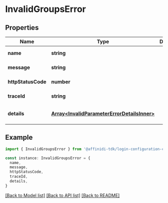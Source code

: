 # InvalidGroupsError

## Properties

| Name               | Type                                                                                       | Description | Notes                             |
| ------------------ | ------------------------------------------------------------------------------------------ | ----------- | --------------------------------- |
| **name**           | **string**                                                                                 |             | [default to undefined]            |
| **message**        | **string**                                                                                 |             | [default to undefined]            |
| **httpStatusCode** | **number**                                                                                 |             | [default to undefined]            |
| **traceId**        | **string**                                                                                 |             | [default to undefined]            |
| **details**        | [**Array&lt;InvalidParameterErrorDetailsInner&gt;**](InvalidParameterErrorDetailsInner.md) |             | [optional] [default to undefined] |

## Example

```typescript
import { InvalidGroupsError } from '@affinidi-tdk/login-configuration-client'

const instance: InvalidGroupsError = {
  name,
  message,
  httpStatusCode,
  traceId,
  details,
}
```

[[Back to Model list]](../README.md#documentation-for-models) [[Back to API list]](../README.md#documentation-for-api-endpoints) [[Back to README]](../README.md)
